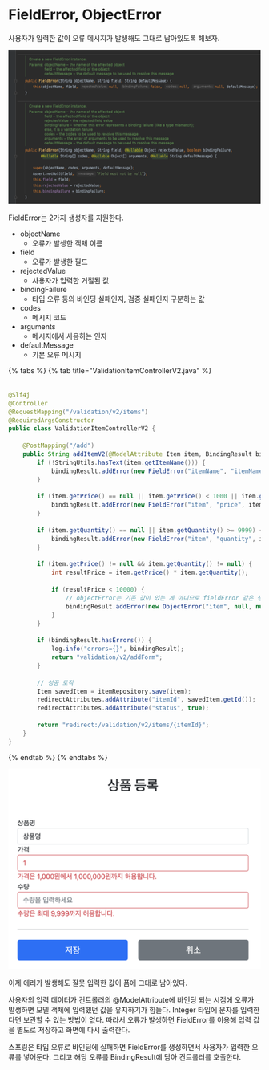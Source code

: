 # FieldError, ObjectError

사용자가 입력한 값이 오류 메시지가 발생해도 그대로 남아있도록 해보자.

![](../../.gitbook/assets/kimyounghan-spring-mvc/09/screenshot%202022-03-09%20오후%207.12.04.png)

FieldError는 2가지 생성자를 지원한다.

- objectName
    - 오류가 발생한 객체 이름
- field
    - 오류가 발생한 필드
- rejectedValue
    - 사용자가 입력한 거절된 값
- bindingFailure
    - 타입 오류 등의 바인딩 실패인지, 검증 실패인지 구분하는 값
- codes
    - 메시지 코드
- arguments
    - 메시지에서 사용하는 인자
- defaultMessage
    - 기본 오류 메시지

{% tabs %} {% tab title="ValidationItemControllerV2.java" %}

```java

@Slf4j
@Controller
@RequestMapping("/validation/v2/items")
@RequiredArgsConstructor
public class ValidationItemControllerV2 {
    
    @PostMapping("/add")
    public String addItemV2(@ModelAttribute Item item, BindingResult bindingResult, RedirectAttributes redirectAttributes) {
        if (!StringUtils.hasText(item.getItemName())) {
            bindingResult.addError(new FieldError("itemName", "itemName", item.getItemName(), false, null, null, "상품 이름은 필수입니다."));
        }

        if (item.getPrice() == null || item.getPrice() < 1000 || item.getPrice() > 1_000_000) {
            bindingResult.addError(new FieldError("item", "price", item.getPrice(), false, null, null, "가격은 1,000원에서 1,000,000원까지 허용합니다."));
        }

        if (item.getQuantity() == null || item.getQuantity() >= 9999) {
            bindingResult.addError(new FieldError("item", "quantity", item.getQuantity(), false, null, null, "수량은 최대 9,999까지 허용합니다."));
        }

        if (item.getPrice() != null && item.getQuantity() != null) {
            int resultPrice = item.getPrice() * item.getQuantity();

            if (resultPrice < 10000) {
                // objectError는 기존 값이 있는 게 아니므로 fieldError 같은 생성자는 없다.
                bindingResult.addError(new ObjectError("item", null, null, "가격 * 수량의 합은 10,000원 이상이어야 합니다. 현재 값 = " + resultPrice));
            }
        }

        if (bindingResult.hasErrors()) {
            log.info("errors={}", bindingResult);
            return "validation/v2/addForm";
        }

        // 성공 로직
        Item savedItem = itemRepository.save(item);
        redirectAttributes.addAttribute("itemId", savedItem.getId());
        redirectAttributes.addAttribute("status", true);

        return "redirect:/validation/v2/items/{itemId}";
    }
}
```

{% endtab %} {% endtabs %}

![](../../.gitbook/assets/kimyounghan-spring-mvc/09/screenshot%202022-03-09%20오후%207.17.03.png)

이제 에러가 발생해도 잘못 입력한 값이 폼에 그대로 남아있다.

사용자의 입력 데이터가 컨트롤러의 @ModelAttribute에 바인딩 되는 시점에 오류가 발생하면 모델 객체에 입력했던 값을 유지하기가 힘들다. Integer 타입에 문자를 입력한다면 보관할 수 있는 방법이 없다. 따라서 오류가 발생하면 FieldError를 이용해 입력 값을 별도로 저장하고 화면에 다시 출력한다.

스프링은 타입 오류로 바인딩에 실패하면 FieldError를 생성하면서 사용자가 입력한 오류를 넣어둔다. 그리고 해당 오류를 BindingResult에 담아 컨트롤러를 호출한다.